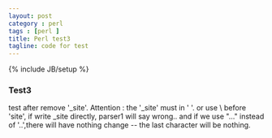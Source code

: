 ```yaml
---
layout: post
category : perl
tags : [perl ]
title: Perl test3
tagline: code for test
---
```

{% include JB/setup %}
### Test3
test after remove '_site'.
Attention : 
the '_site' must in ' '. or use \\ before 'site', if write \_site directly, parser1 will say wrong..
and if we use "..." instead of '..',there will have nothing change -- the last character will be nothing.
